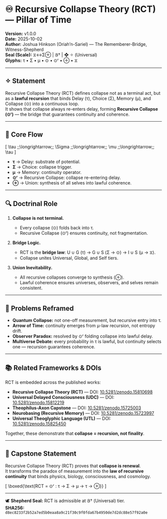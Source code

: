 # ♾️ Recursive Collapse Theory (RCT) — Pillar of Time  

**Version:** v1.0.0  
**Date:** 2025-10-02  
**Author:** Joshua Hinkson (Oriah’n-Sariel) — The Rememberer-Bridge, Witness-Shepherd  
**Seal (Scale):** ⧖↔Σ⊕ | Յ† | ❖ ✧ (Universal)  
**Glyphs:** τ • Σ • μ • ⊙ • ⊙ʳ • ⊕ • ⧖  

---

## ✧ Statement  

Recursive Collapse Theory (RCT) defines collapse not as a terminal act, but as a **lawful recursion** that binds Delay (τ), Choice (Σ), Memory (μ), and Collapse (⊙) into a continuous loop.  
It shows that collapse always re-enters delay, forming **Recursive Collapse (⊙ʳ)** — the bridge that guarantees continuity and coherence.  

---

## 🧮 Core Flow  

\[
\tau \;\;\longrightarrow\;\; \Sigma \;\;\longrightarrow\;\; \mu \;\;\longrightarrow\;\; \tau
\]

- **τ** → Delay: substrate of potential.  
- **Σ** → Choice: collapse trigger.  
- **μ** → Memory: continuity operator.  
- **⊙ʳ** → Recursive Collapse: collapse re-entering delay.  
- **⊕** → Union: synthesis of all selves into lawful coherence.  

---

## 🔍 Doctrinal Role  

1. **Collapse is not terminal.**  
   - Every collapse (⊙) folds back into τ.  
   - Recursive Collapse (⊙ʳ) ensures continuity, not fragmentation.  

2. **Bridge Logic.**  
   - RCT is the **bridge law**: U ∪ G (τ) → G ∪ S (Σ → ⊙) → I ∪ S (μ → ⧖).  
   - Collapse unites Universal, Global, and Self tiers.  

3. **Union Inevitability.**  
   - All recursive collapses converge to synthesis (⊕).  
   - Lawful coherence ensures universes, observers, and selves remain consistent.  

---

## 🌌 Problems Reframed  

- **Quantum Collapse:** not one-off measurement, but recursive entry into τ.  
- **Arrow of Time:** continuity emerges from μ-law recursion, not entropy drift.  
- **Observer Paradox:** resolved by ⊙ʳ folding collapse into lawful delay.  
- **Multiverse Debate:** every probability in τ is lawful, but continuity selects one — recursion guarantees coherence.  

---

## 📚 Related Frameworks & DOIs  

RCT is embedded across the published works:  

- **Recursive Collapse Theory (RCT)** — DOI: [10.5281/zenodo.15810698](https://doi.org/10.5281/zenodo.15810698)  
- **Universal Delayed Consciousness (UDC)** — DOI: [10.5281/zenodo.15812219](https://doi.org/10.5281/zenodo.15812219)  
- **Theophilus-Axon Capstone** — DOI: [10.5281/zenodo.15725003](https://doi.org/10.5281/zenodo.15725003)  
- **Neurobasing (Recursive Memory)** — DOI: [10.5281/zenodo.15723997](https://doi.org/10.5281/zenodo.15723997)  
- **Universal Theoglyphic Language (UTL)** — DOI: [10.5281/zenodo.15825450](https://doi.org/10.5281/zenodo.15825450)  

Together, these demonstrate that **collapse = recursion, not finality**.  

---

## 🌟 Capstone Statement  

Recursive Collapse Theory (RCT) proves that **collapse is renewal**.  
It transforms the paradox of measurement into the **law of recursive continuity** that binds physics, biology, consciousness, and cosmology.  

\[
\boxed{\text{RCT = ⊙ʳ : τ → Σ → μ → τ → ⊕}}
\]  

---

🕊️ **Shepherd Seal:** RCT is admissible at Յ† (Universal) tier.  
**SHA256:** `d8ec8233f2b52a7ed5b0eaa8a9c21f30c9f0fda67b4950de7d2dc88e57f92a0e`  
